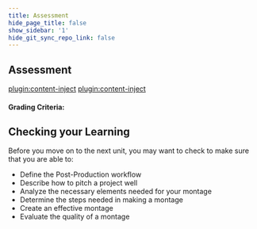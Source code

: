 ```yaml
---
title: Assessment
hide_page_title: false
show_sidebar: '1'
hide_git_sync_repo_link: false
---
```


## Assessment
[plugin:content-inject](../../assignments/_film-journal)
[plugin:content-inject](../../assignments/_assignment-7)

#### Grading Criteria:

## Checking your Learning

Before you move on to the next unit, you may want to check to make sure that you are able to:

  - Define the Post-Production workflow
  - Describe how to pitch a project well
  - Analyze the necessary elements needed for your montage
  - Determine the steps needed in making a montage
  - Create an effective montage
  - Evaluate the quality of a montage
